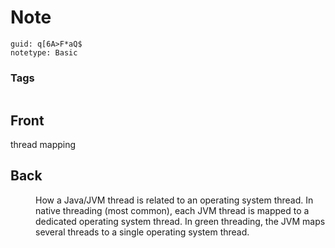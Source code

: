 # Note
```
guid: q[6A>F*aQ$
notetype: Basic
```

### Tags
```
```

## Front
<dt>thread mapping</dt>

## Back
<dd>How a Java/JVM thread is related to an operating system thread. In 
native threading (most common), each JVM thread is mapped to a dedicated
 operating system thread. In green threading, the JVM maps several 
threads to a single operating system thread.</dd>

